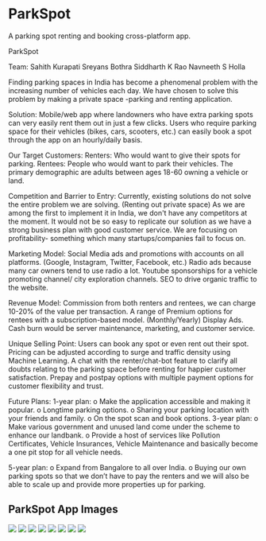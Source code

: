 # ParkSpot
A parking spot renting and booking cross-platform app.

ParkSpot

Team:
Sahith Kurapati
Sreyans Bothra
Siddharth K Rao
Navneeth S Holla

Finding parking spaces in India has become a phenomenal problem with
the increasing number of vehicles each day. We have chosen to solve this problem by making a private space -parking and renting application.

Solution:
Mobile/web app where landowners who have extra parking spots can
very easily rent them out in just a few clicks.
Users who require parking space for their vehicles (bikes, cars, scooters, etc.) can easily book a spot through the app on an hourly/daily basis.

Our Target Customers:
Renters: Who would want to give their spots for parking.
Rentees: People who would want to park their vehicles.
The primary demographic are adults between ages 18-60 owning a vehicle or land.

Competition and Barrier to Entry:
Currently, existing solutions do not solve the entire problem we are solving. (Renting out private space)
As we are among the first to implement it in India, we don't have any competitors at the moment.
It would not be so easy to replicate our solution as we have a strong business plan with good customer service. We are focusing on profitability- something which many startups/companies fail to focus on.

Marketing Model:
Social Media ads and promotions with accounts on all platforms. (Google, Instagram, Twitter, Facebook, etc.)
Radio ads because many car owners tend to use radio a lot.
Youtube sponsorships for a vehicle promoting channel/ city exploration channels.
SEO to drive organic traffic to the website.

Revenue Model:
Commission from both renters and rentees, we can charge 10-20% of the value per transaction.
A range of Premium options for rentees with a subscription-based model. (Monthly/Yearly)
Display Ads.
Cash burn would be server maintenance, marketing, and customer service.

Unique Selling Point:
Users can book any spot or even rent out their spot.
Pricing can be adjusted according to surge and traffic density using Machine Learning.
A chat with the renter/chat-bot feature to clarify all doubts relating to the parking space before renting for happier customer satisfaction.
Prepay and postpay options with multiple payment options for customer flexibility and trust.

Future Plans:
1-year plan:
o Make the application accessible and making it popular.
o Longtime parking options.
o Sharing your parking location with your friends and family.
o On the spot scan and book options.
3-year plan:
o Make various government and unused land come under the scheme to enhance our landbank.
o Provide a host of services like Pollution Certificates, Vehicle
Insurances, Vehicle Maintenance and basically become a one pit
stop for all vehicle needs.

5-year plan:
o Expand from Bangalore to all over India.
o Buying our own parking spots so that we don’t have to pay the
renters and we will also be able to scale up and provide more
properties up for parking.

## ParkSpot App Images
<img src="Images/Picture1.jpg" >
<img src="Images/Picture2.jpg" >
<img src="Images/Picture4.jpg" >
<img src="Images/Picture5.jpg" >
<img src="Images/Picture6.jpg" >
<img src="Images/Picture7.jpg" >
<img src="Images/Picture8.jpg" >
<img src="Images/Picture9.jpg" >
